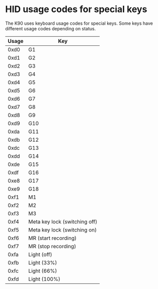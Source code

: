 HID usage codes for special keys
===========================

The K90 uses keyboard usage codes for special keys. Some keys have different usage codes depending on status.

| Usage | Key |
| ----- | --- |
| 0xd0  | G1  |
| 0xd1  | G2  |
| 0xd2  | G3  |
| 0xd3  | G4  |
| 0xd4  | G5  |
| 0xd5  | G6  |
| 0xd6  | G7  |
| 0xd7  | G8  |
| 0xd8  | G9  |
| 0xd9  | G10 |
| 0xda  | G11 |
| 0xdb  | G12 |
| 0xdc  | G13 |
| 0xdd  | G14 |
| 0xde  | G15 |
| 0xdf  | G16 |
| 0xe8  | G17 |
| 0xe9  | G18 |
| 0xf1  | M1  |
| 0xf2  | M2  |
| 0xf3  | M3  |
| 0xf4  | Meta key lock (switching off) |
| 0xf5  | Meta key lock (switching on) |
| 0xf6  | MR (start recording) |
| 0xf7  | MR (stop recording) |
| 0xfa  | Light (off) |
| 0xfb  | Light (33%) |
| 0xfc  | Light (66%) |
| 0xfd  | Light (100%) |
